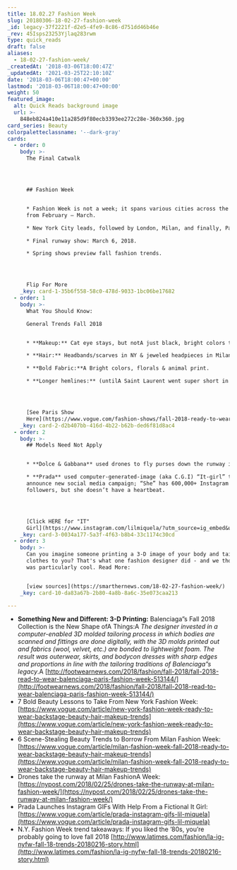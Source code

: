 ```yaml
---
title: 18.02.27 Fashion Week
slug: 20180306-18-02-27-fashion-week
_id: legacy-37f2221f-d2e5-4fe9-8c86-d751dd46b46e
_rev: 45Isps23253Yjlaq283rwm
type: quick_reads
draft: false
aliases:
  - 18-02-27-fashion-week/
_createdAt: '2018-03-06T18:00:47Z'
_updatedAt: '2021-03-25T22:10:10Z'
date: '2018-03-06T18:00:47+00:00'
lastmod: '2018-03-06T18:00:47+00:00'
weight: 50
featured_image:
  alt: Quick Reads background image
  url: >-
    848eb824a410e11a285d9f80ecb3393ee272c28e-360x360.jpg
card_series: Beauty
colorpaletteclassname: '--dark-gray'
cards:
  - order: 0
    body: >-
      The Final Catwalk




      ## Fashion Week


      * Fashion Week is not a week; it spans various cities across the globe
      from February – March.

      * New York City leads, followed by London, Milan, and finally, Paris.

      * Final runway show: March 6, 2018.

      * Spring shows preview fall fashion trends.




      Flip For More
    _key: card-1-35b6f558-58c0-478d-9033-1bc06be17682
  - order: 1
    body: >-
      What You Should Know:  

      General Trends Fall 2018


      * **Makeup:** Cat eye stays, but notA just black, bright colors too.

      * **Hair:** Headbands/scarves in NY & jeweled headpieces in Milan.

      * **Bold Fabric:**A Bright colors, florals & animal print.

      * **Longer hemlines:** (untilA Saint Laurent went super short in Paris).




      [See Paris Show
      Here](https://www.vogue.com/fashion-shows/fall-2018-ready-to-wear/saint-laurent)
    _key: card-2-d2b407bb-416d-4b22-b62b-ded6f81d8ac4
  - order: 2
    body: >-
      ## Models Need Not Apply


      * **Dolce & Gabbana** used drones to fly purses down the runway in Milan.

      * **Prada** used computer-generated-image (aka C.G.I) “It-girl” to
      announce new social media campaign; “She” has 600,000+ Instagram
      followers, but she doesn’t have a heartbeat.




      [Click HERE for "IT"
      Girl](https://www.instagram.com/lilmiquela/?utm_source=ig_embed&utm_campaign=embed_ufi_test&action=profilevisit)
    _key: card-3-0034a177-5a3f-4f63-b8b4-33c1174c30cd
  - order: 3
    body: >-
      Can you imagine someone printing a 3-D image of your body and tailoring
      clothes to you? That's what one fashion designer did - and we thought it
      was particularly cool. Read More:


      [view sources](https://smarthernews.com/18-02-27-fashion-week/)
    _key: card-10-da83a67b-2b80-4a8b-8a6c-35e073caa213

---
```

* **Something New and Different: 3-D Printing:** Balenciaga”s Fall 2018 Collection is the New Shape ofA Things:A _The designer invested in a computer-enabled 3D molded tailoring process in which bodies are scanned and fittings are done digitally, with the 3D molds printed out and fabrics (wool, velvet, etc.) are bonded to lightweight foam. The result was outerwear, skirts, and bodycon dresses with sharp edges and proportions in line with the tailoring traditions of Balenciaga”s legacy_.A [http://footwearnews.com/2018/fashion/fall-2018/fall-2018-read-to-wear-balenciaga-paris-fashion-week-513144/](http://footwearnews.com/2018/fashion/fall-2018/fall-2018-read-to-wear-balenciaga-paris-fashion-week-513144/)
* 7 Bold Beauty Lessons to Take From New York Fashion Week: [https://www.vogue.com/article/new-york-fashion-week-ready-to-wear-backstage-beauty-hair-makeup-trends](https://www.vogue.com/article/new-york-fashion-week-ready-to-wear-backstage-beauty-hair-makeup-trends)
* 6 Scene-Stealing Beauty Trends to Borrow From Milan Fashion Week: [https://www.vogue.com/article/milan-fashion-week-fall-2018-ready-to-wear-backstage-beauty-hair-makeup-trends](https://www.vogue.com/article/milan-fashion-week-fall-2018-ready-to-wear-backstage-beauty-hair-makeup-trends)
* Drones take the runway at Milan FashionA Week: [https://nypost.com/2018/02/25/drones-take-the-runway-at-milan-fashion-week/](https://nypost.com/2018/02/25/drones-take-the-runway-at-milan-fashion-week/)
* Prada Launches Instagram GIFs With Help From a Fictional It Girl: [https://www.vogue.com/article/prada-instagram-gifs-lil-miquela](https://www.vogue.com/article/prada-instagram-gifs-lil-miquela)
* N.Y. Fashion Week trend takeaways: If you liked the ’80s, you’re probably going to love fall 2018 [http://www.latimes.com/fashion/la-ig-nyfw-fall-18-trends-20180216-story.html](http://www.latimes.com/fashion/la-ig-nyfw-fall-18-trends-20180216-story.html)